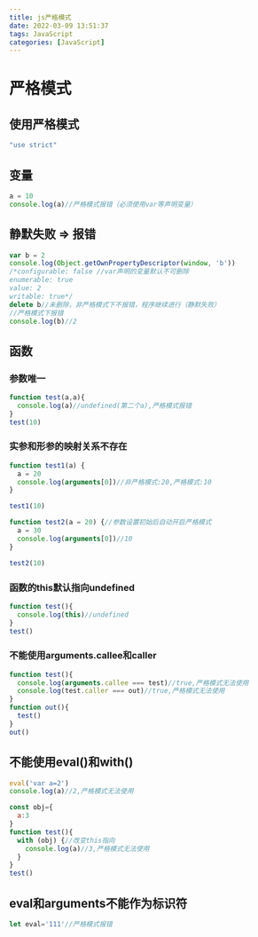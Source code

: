 ```yaml
---
title: js严格模式
date: 2022-03-09 13:51:37
tags: JavaScript
categories: [JavaScript]
---
```


# 严格模式

## 使用严格模式

```javascript
"use strict"
```

## 变量

```javascript
a = 10
console.log(a)//严格模式报错（必须使用var等声明变量）
```

## 静默失败 => 报错

```javascript
var b = 2
console.log(Object.getOwnPropertyDescriptor(window, 'b'))
/*configurable: false //var声明的变量默认不可删除
enumerable: true
value: 2
writable: true*/
delete b//未删除，非严格模式下不报错，程序继续进行（静默失败）
//严格模式下报错
console.log(b)//2
```

## 函数

### 参数唯一

```javascript
function test(a,a){
  console.log(a)//undefined(第二个a),严格模式报错
}
test(10)
```

### 实参和形参的映射关系不存在

```javascript
function test1(a) {
  a = 20
  console.log(arguments[0])//非严格模式:20,严格模式:10
}

test1(10)

function test2(a = 20) {//参数设置初始后自动开启严格模式
  a = 30
  console.log(arguments[0])//10
}

test2(10)
```

### 函数的this默认指向undefined

```javascript
function test(){
  console.log(this)//undefined
}
test()
```

### 不能使用arguments.callee和caller

```javascript
function test(){
  console.log(arguments.callee === test)//true,严格模式无法使用
  console.log(test.caller === out)//true,严格模式无法使用
}
function out(){
  test()
}
out()
```

## 不能使用eval()和with()

```javascript
eval('var a=2')
console.log(a)//2,严格模式无法使用

const obj={
  a:3
}
function test(){
  with (obj) {//改变this指向
    console.log(a)//3,严格模式无法使用
  }
}
test()
```

## eval和arguments不能作为标识符

```javascript
let eval='111'//严格模式报错
```







